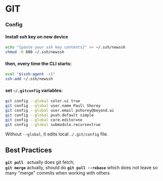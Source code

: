 # GIT  
### Config  
#### Install ssh key on new device  
```bash  
echo "{paste your ssh key contents}" >> ~/.ssh/newssh  
chmod -R 600 ~/.ssh/newssh  
```  
  
#### then, every time the CLI starts:  
```bash  
eval "$(ssh-agent -s)"  
ssh-add ~/.ssh/newssh  
```  
#### set `~/.gitconfig` variables:  
```bash  
git config --global color.ui true  
git config --global user.name Paul\ Shorey  
git config --global user.email pshorey@beyond.ai  
git config --global push.default simple  
git config --global core.editor=ne  
git config --global submodule.recurse=true  
```  
Without `--global`, it edits local `./.git/config` file.  
  
  
## Best Practices  
**`git pull `** actually does git fetch;  
**`git merge`** actually, should do **`git pull --rebase`** which does not leave so many "merge" commits when working with others  
  
​